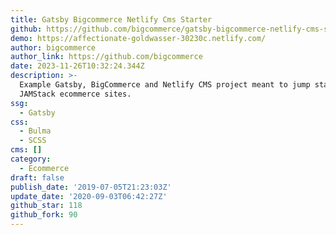 ```yaml
---
title: Gatsby Bigcommerce Netlify Cms Starter
github: https://github.com/bigcommerce/gatsby-bigcommerce-netlify-cms-starter
demo: https://affectionate-goldwasser-30230c.netlify.com/
author: bigcommerce
author_link: https://github.com/bigcommerce
date: 2023-11-26T10:32:24.344Z
description: >-
  Example Gatsby, BigCommerce and Netlify CMS project meant to jump start
  JAMStack ecommerce sites.
ssg:
  - Gatsby
css:
  - Bulma
  - SCSS
cms: []
category:
  - Ecommerce
draft: false
publish_date: '2019-07-05T21:23:03Z'
update_date: '2020-09-03T06:42:27Z'
github_star: 118
github_fork: 90
---
```

